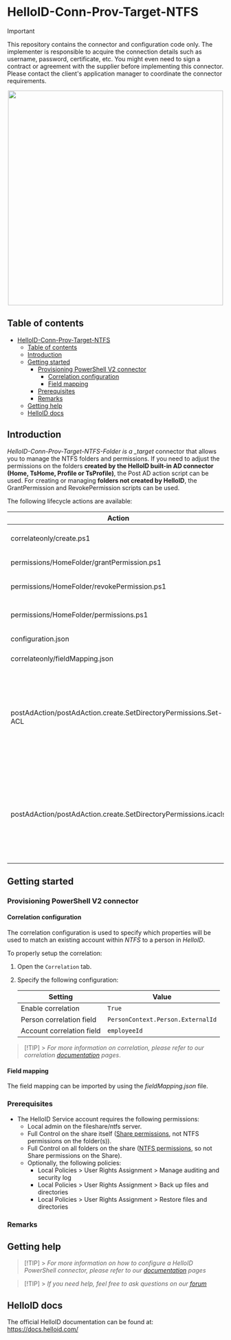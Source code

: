 # HelloID-Conn-Prov-Target-NTFS

> [!IMPORTANT]
> This repository contains the connector and configuration code only. The implementer is responsible to acquire the connection details such as username, password, certificate, etc. You might even need to sign a contract or agreement with the supplier before implementing this connector. Please contact the client's application manager to coordinate the connector requirements.

<p align="center">
  <img src="https://www.tools4ever.nl/connector-logos/ntfs-logo.png" width="500">
</p>

## Table of contents

- [HelloID-Conn-Prov-Target-NTFS](#helloid-conn-prov-target-connectorname)
  - [Table of contents](#table-of-contents)
  - [Introduction](#introduction)
  - [Getting started](#getting-started)
    - [Provisioning PowerShell V2 connector](#provisioning-powershell-v2-connector)
      - [Correlation configuration](#correlation-configuration)
      - [Field mapping](#field-mapping)
    - [Prerequisites](#prerequisites)
    - [Remarks](#remarks)
  - [Getting help](#getting-help)
  - [HelloID docs](#helloid-docs)

## Introduction

_HelloID-Conn-Prov-Target-NTFS-Folder is a \_target_ connector that allows you to manage the NTFS folders and permissions.
If you need to adjust the permissions on the folders **created by the HelloID built-in AD connector (Home, TsHome, Profile or TsProfile)**, the Post AD action script can be used.
For creating or managing **folders not created by HelloID**, the GrantPermission and RevokePermission scripts can be used.

The following lifecycle actions are available:

| Action                                                           | Description                                                                                                                                                                                                                                                                                                                                                                                                                                                                                                                                                                                            |
| ---------------------------------------------------------------- | ------------------------------------------------------------------------------------------------------------------------------------------------------------------------------------------------------------------------------------------------------------------------------------------------------------------------------------------------------------------------------------------------------------------------------------------------------------------------------------------------------------------------------------------------------------------------------------------------------ |
| correlateonly/create.ps1                                         | PowerShell _create_ lifecycle action                                                                                                                                                                                                                                                                                                                                                                                                                                                                                                                                                                   |
| permissions/HomeFolder/grantPermission.ps1                       | PowerShell _grant_ lifecycle action                                                                                                                                                                                                                                                                                                                                                                                                                                                                                                                                                                    |
| permissions/HomeFolder/revokePermission.ps1                      | PowerShell _revoke_ lifecycle action                                                                                                                                                                                                                                                                                                                                                                                                                                                                                                                                                                   |
| permissions/HomeFolder/permissions.ps1                           | PowerShell _permissions_ lifecycle action                                                                                                                                                                                                                                                                                                                                                                                                                                                                                                                                                              |
| configuration.json                                               | Default _configuration.json_                                                                                                                                                                                                                                                                                                                                                                                                                                                                                                                                                                           |
| correlateonly/fieldMapping.json                                  | Default _fieldMapping.json_                                                                                                                                                                                                                                                                                                                                                                                                                                                                                                                                                                            |
| postAdAction/postAdAction.create.SetDirectoryPermissions.Set-ACL | Set permissions to the **already created** NTFS folder using the command [Set-ACL](https://docs.microsoft.com/en-us/powershell/module/microsoft.powershell.security/set-acl?view=powershell-7.2) used in the **Create** [Post Action](https://docs.helloid.com/hc/en-us/articles/360012421460-Configure-the-on-premises-Microsoft-Active-Directory-target-system#2.4.2:~:text=Post%20Action%20Configuration) of the [built-in Microsoft Active Directory Target Connector](https://docs.helloid.com/hc/en-us/articles/360012421460-Configure-the-on-premises-Microsoft-Active-Directory-target-system) |
| postAdAction/postAdAction.create.SetDirectoryPermissions.icacls  | Set permissions to the **already created** NTFS folder using the command [ICACLS](https://docs.microsoft.com/en-us/windows-server/administration/windows-commands/icacls) used in the **Create** [Post Action](https://docs.helloid.com/hc/en-us/articles/360012421460-Configure-the-on-premises-Microsoft-Active-Directory-target-system#2.4.2:~:text=Post%20Action%20Configuration) of the [built-in Microsoft Active Directory Target Connector](https://docs.helloid.com/hc/en-us/articles/360012421460-Configure-the-on-premises-Microsoft-Active-Directory-target-system)                        |

## Getting started

### Provisioning PowerShell V2 connector

#### Correlation configuration

The correlation configuration is used to specify which properties will be used to match an existing account within _NTFS_ to a person in _HelloID_.

To properly setup the correlation:

1. Open the `Correlation` tab.

2. Specify the following configuration:

   | Setting                   | Value                             |
   | ------------------------- | --------------------------------- |
   | Enable correlation        | `True`                            |
   | Person correlation field  | `PersonContext.Person.ExternalId` |
   | Account correlation field | `employeeId`                      |

> [!TIP] > _For more information on correlation, please refer to our correlation [documentation](https://docs.helloid.com/en/provisioning/target-systems/powershell-v2-target-systems/correlation.html) pages_.

#### Field mapping

The field mapping can be imported by using the _fieldMapping.json_ file.

### Prerequisites

- The HelloID Service account requires the following permissions:
  - Local admin on the fileshare/ntfs server.
  - Full Control on the share itself ([Share permissions](https://docs.microsoft.com/en-us/iis/web-hosting/configuring-servers-in-the-windows-web-platform/configuring-share-and-ntfs-permissions#:~:text=To%20configure%20permissions%20for%20the%20share), not NTFS permissions on the folder(s)).
  - Full Control on all folders on the share ([NTFS permissions](https://docs.microsoft.com/en-us/iis/web-hosting/configuring-servers-in-the-windows-web-platform/configuring-share-and-ntfs-permissions#:~:text=To%20configure%20permissions%20for%20the%20folder%20structuree), so not Share permissions on the Share).
  - Optionally, the following policies:
    - Local Policies > User Rights Assignment > Manage auditing and security log
    - Local Policies > User Rights Assignment > Back up files and directories
    - Local Policies > User Rights Assignment > Restore files and directories

### Remarks

## Getting help

> [!TIP] > _For more information on how to configure a HelloID PowerShell connector, please refer to our [documentation](https://docs.helloid.com/hc/en-us/articles/360012558020-Configure-a-custom-PowerShell-target-system) pages_

> [!TIP] > _If you need help, feel free to ask questions on our [forum](https://forum.helloid.com)_

## HelloID docs

The official HelloID documentation can be found at: https://docs.helloid.com/
